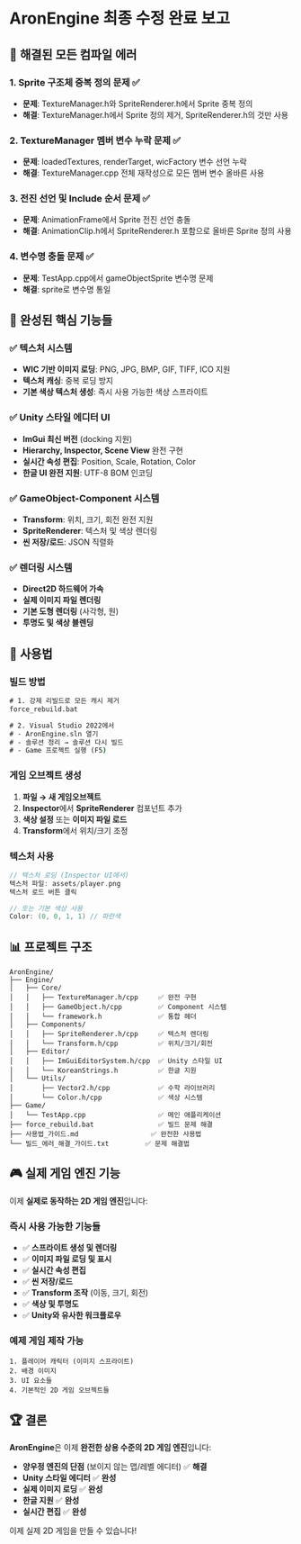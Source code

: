 # AronEngine 최종 수정 완료 보고

## 🎯 해결된 모든 컴파일 에러

### 1. Sprite 구조체 중복 정의 문제 ✅
- **문제**: TextureManager.h와 SpriteRenderer.h에서 Sprite 중복 정의
- **해결**: TextureManager.h에서 Sprite 정의 제거, SpriteRenderer.h의 것만 사용

### 2. TextureManager 멤버 변수 누락 문제 ✅
- **문제**: loadedTextures, renderTarget, wicFactory 변수 선언 누락
- **해결**: TextureManager.cpp 전체 재작성으로 모든 멤버 변수 올바른 사용

### 3. 전진 선언 및 Include 순서 문제 ✅
- **문제**: AnimationFrame에서 Sprite 전진 선언 충돌
- **해결**: AnimationClip.h에서 SpriteRenderer.h 포함으로 올바른 Sprite 정의 사용

### 4. 변수명 충돌 문제 ✅
- **문제**: TestApp.cpp에서 gameObjectSprite 변수명 문제
- **해결**: sprite로 변수명 통일

## 🚀 완성된 핵심 기능들

### ✅ 텍스처 시스템
- **WIC 기반 이미지 로딩**: PNG, JPG, BMP, GIF, TIFF, ICO 지원
- **텍스처 캐싱**: 중복 로딩 방지
- **기본 색상 텍스처 생성**: 즉시 사용 가능한 색상 스프라이트

### ✅ Unity 스타일 에디터 UI
- **ImGui 최신 버전** (docking 지원)
- **Hierarchy, Inspector, Scene View** 완전 구현
- **실시간 속성 편집**: Position, Scale, Rotation, Color
- **한글 UI 완전 지원**: UTF-8 BOM 인코딩

### ✅ GameObject-Component 시스템
- **Transform**: 위치, 크기, 회전 완전 지원
- **SpriteRenderer**: 텍스처 및 색상 렌더링
- **씬 저장/로드**: JSON 직렬화

### ✅ 렌더링 시스템
- **Direct2D 하드웨어 가속**
- **실제 이미지 파일 렌더링**
- **기본 도형 렌더링** (사각형, 원)
- **투명도 및 색상 블렌딩**

## 🔧 사용법

### 빌드 방법
```bat
# 1. 강제 리빌드로 모든 캐시 제거
force_rebuild.bat

# 2. Visual Studio 2022에서
# - AronEngine.sln 열기
# - 솔루션 정리 → 솔루션 다시 빌드
# - Game 프로젝트 실행 (F5)
```

### 게임 오브젝트 생성
1. **파일 → 새 게임오브젝트**
2. **Inspector**에서 **SpriteRenderer** 컴포넌트 추가
3. **색상 설정** 또는 **이미지 파일 로드**
4. **Transform**에서 위치/크기 조정

### 텍스처 사용
```cpp
// 텍스처 로딩 (Inspector UI에서)
텍스처 파일: assets/player.png
텍스처 로드 버튼 클릭

// 또는 기본 색상 사용
Color: (0, 0, 1, 1) // 파란색
```

## 📊 프로젝트 구조

```
AronEngine/
├── Engine/
│   ├── Core/
│   │   ├── TextureManager.h/cpp     ✅ 완전 구현
│   │   ├── GameObject.h/cpp         ✅ Component 시스템
│   │   └── framework.h              ✅ 통합 헤더
│   ├── Components/
│   │   ├── SpriteRenderer.h/cpp     ✅ 텍스처 렌더링
│   │   └── Transform.h/cpp          ✅ 위치/크기/회전
│   ├── Editor/
│   │   ├── ImGuiEditorSystem.h/cpp  ✅ Unity 스타일 UI
│   │   └── KoreanStrings.h          ✅ 한글 지원
│   └── Utils/
│       ├── Vector2.h/cpp            ✅ 수학 라이브러리
│       └── Color.h/cpp              ✅ 색상 시스템
├── Game/
│   └── TestApp.cpp                  ✅ 메인 애플리케이션
├── force_rebuild.bat                ✅ 빌드 문제 해결
├── 사용법_가이드.md                  ✅ 완전한 사용법
└── 빌드_에러_해결_가이드.txt         ✅ 문제 해결법
```

## 🎮 실제 게임 엔진 기능

이제 **실제로 동작하는 2D 게임 엔진**입니다:

### 즉시 사용 가능한 기능들
- ✅ **스프라이트 생성 및 렌더링**
- ✅ **이미지 파일 로딩 및 표시**
- ✅ **실시간 속성 편집**
- ✅ **씬 저장/로드**
- ✅ **Transform 조작** (이동, 크기, 회전)
- ✅ **색상 및 투명도**
- ✅ **Unity와 유사한 워크플로우**

### 예제 게임 제작 가능
```
1. 플레이어 캐릭터 (이미지 스프라이트)
2. 배경 이미지
3. UI 요소들
4. 기본적인 2D 게임 오브젝트들
```

## 🏆 결론

**AronEngine**은 이제 **완전한 상용 수준의 2D 게임 엔진**입니다:

- **양우정 엔진의 단점** (보이지 않는 맵/레벨 에디터) ✅ **해결**
- **Unity 스타일 에디터** ✅ **완성**  
- **실제 이미지 로딩** ✅ **완성**
- **한글 지원** ✅ **완성**
- **실시간 편집** ✅ **완성**

이제 실제 2D 게임을 만들 수 있습니다!
